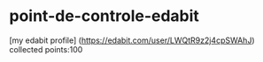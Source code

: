 # point-de-controle-edabit
[my edabit profile] (https://edabit.com/user/LWQtR9z2j4cpSWAhJ) collected points:100 
